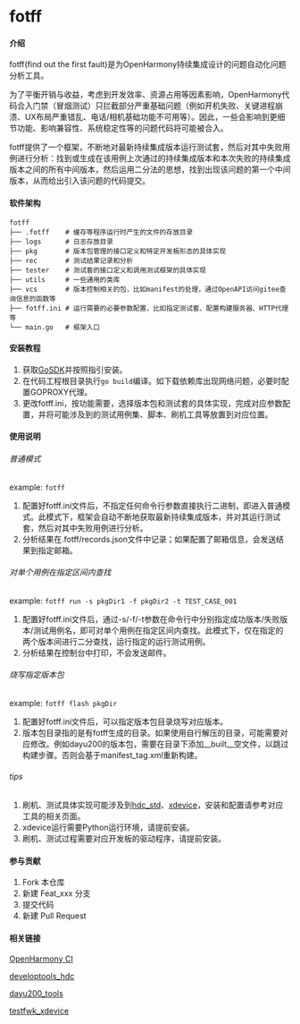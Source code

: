 # fotff

#### 介绍

fotff(find out the first fault)是为OpenHarmony持续集成设计的问题自动化问题分析工具。

为了平衡开销与收益，考虑到开发效率、资源占用等因素影响，OpenHarmony代码合入门禁（冒烟测试）只拦截部分严重基础问题（例如开机失败、关键进程崩溃、UX布局严重错乱、电话/相机基础功能不可用等）。因此，一些会影响到更细节功能、影响兼容性、系统稳定性等的问题代码将可能被合入。

fotff提供了一个框架，不断地对最新持续集成版本运行测试套，然后对其中失败用例进行分析：找到或生成在该用例上次通过的持续集成版本和本次失败的持续集成版本之间的所有中间版本，然后运用二分法的思想，找到出现该问题的第一个中间版本，从而给出引入该问题的代码提交。

#### 软件架构

```
fotff
├── .fotff    # 缓存等程序运行时产生的文件的存放目录
├── logs      # 日志存放目录
├── pkg       # 版本包管理的接口定义和特定开发板形态的具体实现
├── rec       # 测试结果记录和分析
├── tester    # 测试套的接口定义和调用测试框架的具体实现
├── utils     # 一些通用的类库
├── vcs       # 版本控制相关的包，比如manifest的处理，通过OpenAPI访问gitee查询信息的函数等
├── fotff.ini # 运行需要的必要参数配置，比如指定测试套、配置构建服务器、HTTP代理等
└── main.go   # 框架入口
```

#### 安装教程

1. 获取[GoSDK](https://golang.google.cn/dl/)并按照指引安装。
2. 在代码工程根目录执行```go build```编译。如下载依赖库出现网络问题，必要时配置GOPROXY代理。
3. 更改fotff.ini，按功能需要，选择版本包和测试套的具体实现，完成对应参数配置，并将可能涉及到的测试用例集、脚本、刷机工具等放置到对应位置。

#### 使用说明

###### 普通模式

example: ```fotff```

1. 配置好fotff.ini文件后，不指定任何命令行参数直接执行二进制，即进入普通模式。此模式下，框架会自动不断地获取最新持续集成版本，并对其运行测试套，然后对其中失败用例进行分析。
2. 分析结果在.fotff/records.json文件中记录；如果配置了邮箱信息，会发送结果到指定邮箱。

###### 对单个用例在指定区间内查找

example: ```fotff run -s pkgDir1 -f pkgDir2 -t TEST_CASE_001```

1. 配置好fotff.ini文件后，通过-s/-f/-t参数在命令行中分别指定成功版本/失败版本/测试用例名，即可对单个用例在指定区间内查找。此模式下，仅在指定的两个版本间进行二分查找，运行指定的运行测试用例。
2. 分析结果在控制台中打印，不会发送邮件。

###### 烧写指定版本包

example: ```fotff flash pkgDir```

1. 配置好fotff.ini文件后，可以指定版本包目录烧写对应版本。
2. 版本包目录指的是有fotff生成的目录。如果使用自行解压的目录，可能需要对应修改。例如dayu200的版本包，需要在目录下添加__built__空文件，以跳过构建步骤。否则会基于manifest_tag.xml重新构建。


###### tips

1. 刷机、测试具体实现可能涉及到[hdc_std](https://gitee.com/openharmony/developtools_hdc)、[xdevice](https://gitee.com/openharmony/testfwk_xdevice)，安装和配置请参考对应工具的相关页面。
2. xdevice运行需要Python运行环境，请提前安装。
3. 刷机、测试过程需要对应开发板的驱动程序，请提前安装。

#### 参与贡献

1. Fork 本仓库
2. 新建 Feat_xxx 分支
3. 提交代码
4. 新建 Pull Request

#### 相关链接

[OpenHarmony CI](http://ci.openharmony.cn/dailys/dailybuilds)

[developtools_hdc](https://gitee.com/openharmony/developtools_hdc)

[dayu200_tools](https://gitee.com/hihope_iot/docs/tree/master/HiHope_DAYU200/烧写工具及指南)

[testfwk_xdevice](https://gitee.com/openharmony/testfwk_xdevice)
